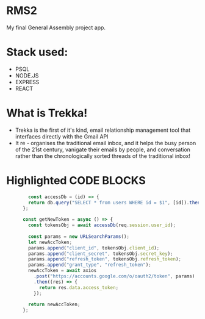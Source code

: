 # RMS2
My final General Assembly project app. 

# Stack used:
- PSQL
- NODE.JS
- EXPRESS
- REACT 

# What is Trekka!
- Trekka is the first of it's kind, email relationship management tool that interfaces directly with the Gmail API
- It re - organises the traditional email inbox, and it helps the busy person of the 21st century, vanigate their emails by people, and conversation rather than the chronologically sorted threads of the traditional inbox!

# Highlighted CODE BLOCKS

```JavaScript 
        const accessDb = (id) => {
        return db.query("SELECT * from users WHERE id = $1", [id]).then((res) => res.rows[0]);
      };
      
      const getNewToken = async () => {
        const tokensObj = await accessDb(req.session.user_id);
      
        const params = new URLSearchParams();
        let newAccToken;
        params.append("client_id", tokensObj.client_id);
        params.append("client_secret", tokensObj.secret_key);
        params.append("refresh_token", tokensObj.refresh_token);
        params.append("grant_type", "refresh_token");
        newAccToken = await axios
          .post("https://accounts.google.com/o/oauth2/token", params)
          .then((res) => {
            return res.data.access_token;
          });
      
        return newAccToken;
      };
```



